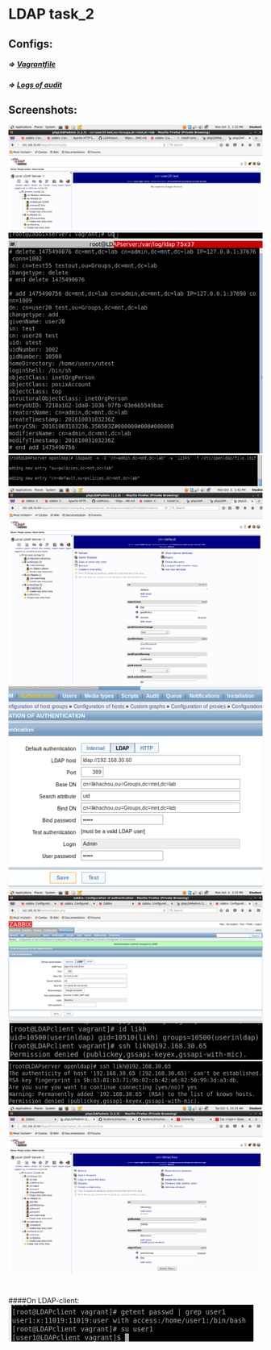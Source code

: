 # LDAP task_2

## Configs:
##### => [Vagrantfile](Vagrantfile_client)
##### => [Logs of audit](audit.log)
 	
##

## Screenshots:
![](sources/Screenshot-1.png)
![](sources/Screenshot-2.png)
![](sources/Screenshot-3.png)
![](sources/Screenshot-4.png)
![](sources/Screenshot-5.png)
![](sources/Screenshot-6.png)
![](sources/Screenshot-7.png)
![](sources/Screenshot-8.png)
![](sources/Screenshot.png)
#
####On LDAP-client:
![](sources/Screenshot-9.png)
